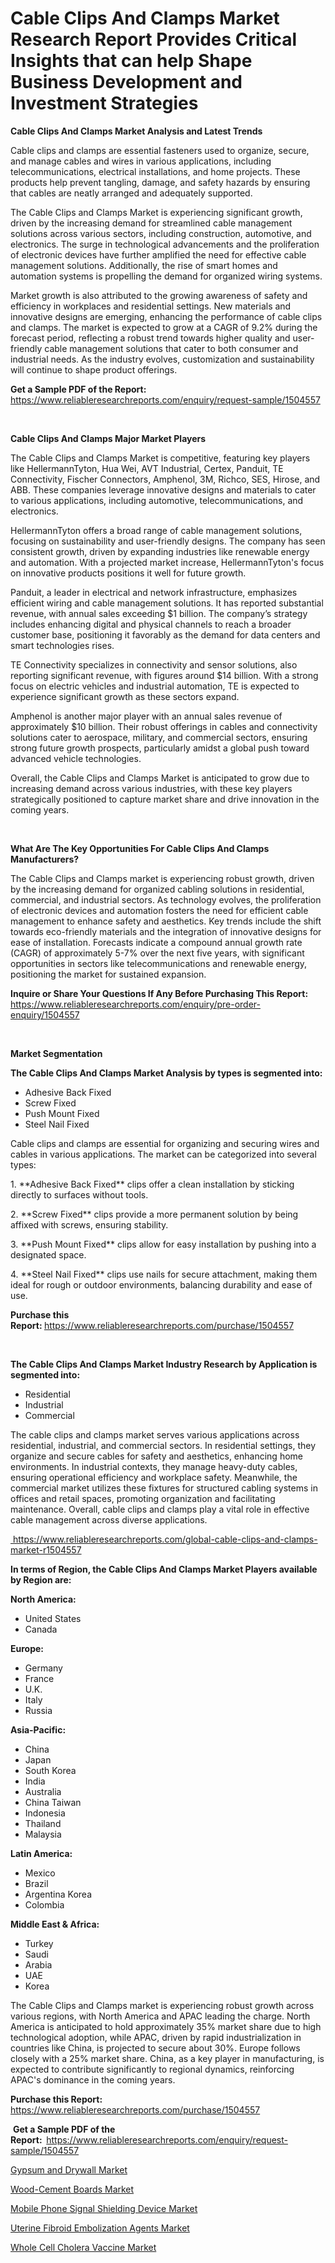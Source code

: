 <p><h1>Cable Clips And Clamps Market Research Report Provides Critical Insights that can help Shape Business Development and Investment Strategies</h1></p><p><strong>Cable Clips And Clamps Market Analysis and Latest Trends</strong></p>
<p><p>Cable clips and clamps are essential fasteners used to organize, secure, and manage cables and wires in various applications, including telecommunications, electrical installations, and home projects. These products help prevent tangling, damage, and safety hazards by ensuring that cables are neatly arranged and adequately supported.</p><p>The Cable Clips and Clamps Market is experiencing significant growth, driven by the increasing demand for streamlined cable management solutions across various sectors, including construction, automotive, and electronics. The surge in technological advancements and the proliferation of electronic devices have further amplified the need for effective cable management solutions. Additionally, the rise of smart homes and automation systems is propelling the demand for organized wiring systems.</p><p>Market growth is also attributed to the growing awareness of safety and efficiency in workplaces and residential settings. New materials and innovative designs are emerging, enhancing the performance of cable clips and clamps. The market is expected to grow at a CAGR of 9.2% during the forecast period, reflecting a robust trend towards higher quality and user-friendly cable management solutions that cater to both consumer and industrial needs. As the industry evolves, customization and sustainability will continue to shape product offerings.</p></p>
<p><strong>Get a Sample PDF of the Report:&nbsp;</strong> <a href="https://www.reliableresearchreports.com/enquiry/request-sample/1504557?utm_campaign=16&utm_medium=2&utm_source=Github&utm_content=ia&utm_term=23032025&utm_id=cable-clips-and-clamps">https://www.reliableresearchreports.com/enquiry/request-sample/1504557</a></p>
<p>&nbsp;</p>
<p><strong>Cable Clips And Clamps Major Market Players</strong></p>
<p><p>The Cable Clips and Clamps Market is competitive, featuring key players like HellermannTyton, Hua Wei, AVT Industrial, Certex, Panduit, TE Connectivity, Fischer Connectors, Amphenol, 3M, Richco, SES, Hirose, and ABB. These companies leverage innovative designs and materials to cater to various applications, including automotive, telecommunications, and electronics.</p><p>HellermannTyton offers a broad range of cable management solutions, focusing on sustainability and user-friendly designs. The company has seen consistent growth, driven by expanding industries like renewable energy and automation. With a projected market increase, HellermannTyton's focus on innovative products positions it well for future growth.</p><p>Panduit, a leader in electrical and network infrastructure, emphasizes efficient wiring and cable management solutions. It has reported substantial revenue, with annual sales exceeding $1 billion. The company’s strategy includes enhancing digital and physical channels to reach a broader customer base, positioning it favorably as the demand for data centers and smart technologies rises.</p><p>TE Connectivity specializes in connectivity and sensor solutions, also reporting significant revenue, with figures around $14 billion. With a strong focus on electric vehicles and industrial automation, TE is expected to experience significant growth as these sectors expand.</p><p>Amphenol is another major player with an annual sales revenue of approximately $10 billion. Their robust offerings in cables and connectivity solutions cater to aerospace, military, and commercial sectors, ensuring strong future growth prospects, particularly amidst a global push toward advanced vehicle technologies.</p><p>Overall, the Cable Clips and Clamps Market is anticipated to grow due to increasing demand across various industries, with these key players strategically positioned to capture market share and drive innovation in the coming years.</p></p>
<p>&nbsp;</p>
<p><strong>What Are The Key Opportunities For Cable Clips And Clamps Manufacturers?</strong></p>
<p><p>The Cable Clips and Clamps market is experiencing robust growth, driven by the increasing demand for organized cabling solutions in residential, commercial, and industrial sectors. As technology evolves, the proliferation of electronic devices and automation fosters the need for efficient cable management to enhance safety and aesthetics. Key trends include the shift towards eco-friendly materials and the integration of innovative designs for ease of installation. Forecasts indicate a compound annual growth rate (CAGR) of approximately 5-7% over the next five years, with significant opportunities in sectors like telecommunications and renewable energy, positioning the market for sustained expansion.</p></p>
<p><strong>Inquire or Share Your Questions If Any Before Purchasing This Report:</strong> <a href="https://www.reliableresearchreports.com/enquiry/pre-order-enquiry/1504557?utm_campaign=16&utm_medium=2&utm_source=Github&utm_content=ia&utm_term=23032025&utm_id=cable-clips-and-clamps">https://www.reliableresearchreports.com/enquiry/pre-order-enquiry/1504557</a></p>
<p>&nbsp;</p>
<p><strong>Market Segmentation</strong></p>
<p><strong>The Cable Clips And Clamps Market Analysis by types is segmented into:</strong></p>
<p><ul><li>Adhesive Back Fixed</li><li>Screw Fixed</li><li>Push Mount Fixed</li><li>Steel Nail Fixed</li></ul></p>
<p><p>Cable clips and clamps are essential for organizing and securing wires and cables in various applications. The market can be categorized into several types: </p><p>1. **Adhesive Back Fixed** clips offer a clean installation by sticking directly to surfaces without tools. </p><p>2. **Screw Fixed** clips provide a more permanent solution by being affixed with screws, ensuring stability. </p><p>3. **Push Mount Fixed** clips allow for easy installation by pushing into a designated space. </p><p>4. **Steel Nail Fixed** clips use nails for secure attachment, making them ideal for rough or outdoor environments, balancing durability and ease of use.</p></p>
<p><strong>Purchase this Report:&nbsp;</strong><a href="https://www.reliableresearchreports.com/purchase/1504557?utm_campaign=16&utm_medium=2&utm_source=Github&utm_content=ia&utm_term=23032025&utm_id=cable-clips-and-clamps">https://www.reliableresearchreports.com/purchase/1504557</a></p>
<p>&nbsp;</p>
<p><strong>The Cable Clips And Clamps Market Industry Research by Application is segmented into:</strong></p>
<p><ul><li>Residential</li><li>Industrial</li><li>Commercial</li></ul></p>
<p><p>The cable clips and clamps market serves various applications across residential, industrial, and commercial sectors. In residential settings, they organize and secure cables for safety and aesthetics, enhancing home environments. In industrial contexts, they manage heavy-duty cables, ensuring operational efficiency and workplace safety. Meanwhile, the commercial market utilizes these fixtures for structured cabling systems in offices and retail spaces, promoting organization and facilitating maintenance. Overall, cable clips and clamps play a vital role in effective cable management across diverse applications.</p></p>
<p><a href="https://www.reliableresearchreports.com/global-cable-clips-and-clamps-market-r1504557?utm_campaign=16&utm_medium=2&utm_source=Github&utm_content=ia&utm_term=23032025&utm_id=cable-clips-and-clamps">&nbsp;https://www.reliableresearchreports.com/global-cable-clips-and-clamps-market-r1504557</a></p>
<p><strong>In terms of Region, the Cable Clips And Clamps Market Players available by Region are:</strong></p>
<p>
    <p> <strong> North America: </strong>
        <ul>
            <li>United States</li>
            <li>Canada</li>
        </ul>
        </p> 
    <p> <strong> Europe: </strong>
        <ul>
            <li>Germany</li>
            <li>France</li>
            <li>U.K.</li>
            <li>Italy</li>
            <li>Russia</li>
        </ul>
        </p> 
    <p> <strong> Asia-Pacific: </strong>
        <ul>
            <li>China</li>
            <li>Japan</li>
            <li>South Korea</li>
            <li>India</li>
            <li>Australia</li>
            <li>China Taiwan</li>
            <li>Indonesia</li>
            <li>Thailand</li>
            <li>Malaysia</li>
        </ul>
        </p> 
    <p> <strong> Latin America: </strong>
        <ul>
            <li>Mexico</li>
            <li>Brazil</li>
            <li>Argentina Korea</li>
            <li>Colombia</li>
        </ul>
        </p> 
    <p> <strong> Middle East & Africa: </strong>
        <ul>
            <li>Turkey</li>
            <li>Saudi</li>
            <li>Arabia</li>
            <li>UAE</li>
            <li>Korea</li>
        </ul>
    </p>
    </p>
<p><p>The Cable Clips and Clamps market is experiencing robust growth across various regions, with North America and APAC leading the charge. North America is anticipated to hold approximately 35% market share due to high technological adoption, while APAC, driven by rapid industrialization in countries like China, is projected to secure about 30%. Europe follows closely with a 25% market share. China, as a key player in manufacturing, is expected to contribute significantly to regional dynamics, reinforcing APAC's dominance in the coming years.</p></p>
<p><strong>Purchase this Report: </strong><a href="https://www.reliableresearchreports.com/purchase/1504557?utm_campaign=16&utm_medium=2&utm_source=Github&utm_content=ia&utm_term=23032025&utm_id=cable-clips-and-clamps">https://www.reliableresearchreports.com/purchase/1504557</a></p>
<p>&nbsp;<strong>Get a Sample PDF of the Report:&nbsp;&nbsp;</strong><a href="https://www.reliableresearchreports.com/enquiry/request-sample/1504557?utm_campaign=16&utm_medium=2&utm_source=Github&utm_content=ia&utm_term=23032025&utm_id=cable-clips-and-clamps">https://www.reliableresearchreports.com/enquiry/request-sample/1504557</a></p>
<p><strong></strong></p>
<p><p><a href="https://github.com/lelkohydesyj/Market-Research-Report-List-1/blob/main/gypsum-and-drywall-market.md?utm_campaign=16&utm_medium=2&utm_source=Github&utm_content=ia&utm_term=23032025&utm_id=cable-clips-and-clamps">Gypsum and Drywall Market</a></p><p><a href="https://github.com/cezilfinerv9/Market-Research-Report-List-1/blob/main/wood-cement-boards-market.md?utm_campaign=16&utm_medium=2&utm_source=Github&utm_content=ia&utm_term=23032025&utm_id=cable-clips-and-clamps">Wood-Cement Boards Market</a></p><p><a href="https://github.com/thanenegenqa/Market-Research-Report-List-1/blob/main/mobile-phone-signal-shielding-device-market.md?utm_campaign=16&utm_medium=2&utm_source=Github&utm_content=ia&utm_term=23032025&utm_id=cable-clips-and-clamps">Mobile Phone Signal Shielding Device Market</a></p><p><a href="https://github.com/syskamazucqa/Market-Research-Report-List-1/blob/main/uterine-fibroid-embolization-agents-market.md?utm_campaign=16&utm_medium=2&utm_source=Github&utm_content=ia&utm_term=23032025&utm_id=cable-clips-and-clamps">Uterine Fibroid Embolization Agents Market</a></p><p><a href="https://github.com/bhuraoutenc8/Market-Research-Report-List-1/blob/main/whole-cell-cholera-vaccine-market.md?utm_campaign=16&utm_medium=2&utm_source=Github&utm_content=ia&utm_term=23032025&utm_id=cable-clips-and-clamps">Whole Cell Cholera Vaccine Market</a></p></p>